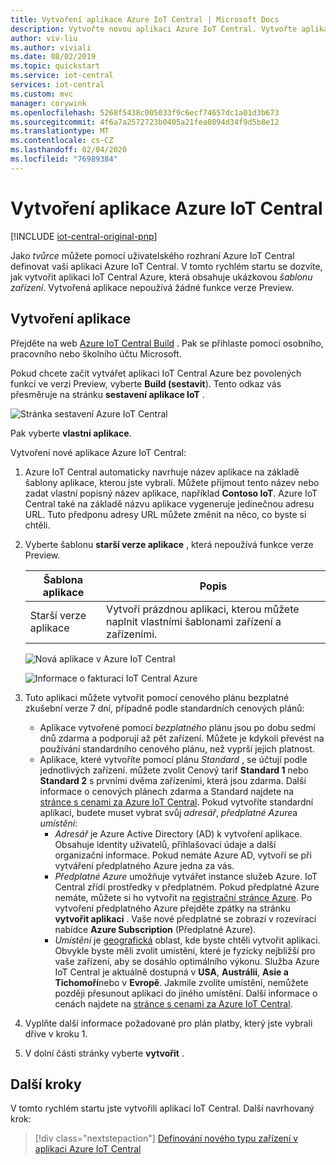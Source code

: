 ```yaml
---
title: Vytvoření aplikace Azure IoT Central | Microsoft Docs
description: Vytvořte novou aplikaci Azure IoT Central. Vytvořte aplikaci pomocí cenového plánu zdarma nebo některého ze standardních cenových plánů.
author: viv-liu
ms.author: viviali
ms.date: 08/02/2019
ms.topic: quickstart
ms.service: iot-central
services: iot-central
ms.custom: mvc
manager: corywink
ms.openlocfilehash: 5268f5438c005033f9c6ecf74657dc1a01d3b673
ms.sourcegitcommit: 4f6a7a2572723b0405a21fea0894d34f9d5b8e12
ms.translationtype: MT
ms.contentlocale: cs-CZ
ms.lasthandoff: 02/04/2020
ms.locfileid: "76989384"
---
```

# <a name="create-an-azure-iot-central-application"></a>Vytvoření aplikace Azure IoT Central

[!INCLUDE [iot-central-original-pnp](../../../includes/iot-central-original-pnp-note.md)]

Jako _tvůrce_ můžete pomocí uživatelského rozhraní Azure IoT Central definovat vaši aplikaci Azure IoT Central. V tomto rychlém startu se dozvíte, jak vytvořit aplikaci IoT Central Azure, která obsahuje ukázkovou _šablonu zařízení_. Vytvořená aplikace nepoužívá žádné funkce verze Preview.

## <a name="create-an-application"></a>Vytvoření aplikace

Přejděte na web [Azure IoT Central Build](https://aka.ms/iotcentral) . Pak se přihlaste pomocí osobního, pracovního nebo školního účtu Microsoft.

Pokud chcete začít vytvářet aplikaci IoT Central Azure bez povolených funkcí ve verzi Preview, vyberte **Build (sestavit**). Tento odkaz vás přesměruje na stránku **sestavení aplikace IoT** .

![Stránka sestavení Azure IoT Central](media/quick-deploy-iot-central/iotcentralcreate.png)

Pak vyberte **vlastní aplikace**.

Vytvoření nové aplikace Azure IoT Central:

1. Azure IoT Central automaticky navrhuje název aplikace na základě šablony aplikace, kterou jste vybrali. Můžete přijmout tento název nebo zadat vlastní popisný název aplikace, například **Contoso IoT**. Azure IoT Central také na základě názvu aplikace vygeneruje jedinečnou adresu URL. Tuto předponu adresy URL můžete změnit na něco, co byste si chtěli.

1. Vyberte šablonu **starší verze aplikace** , která nepoužívá funkce verze Preview.

    | Šablona aplikace | Popis |
    | -------------------- | ----------- |
    | Starší verze aplikace   | Vytvoří prázdnou aplikaci, kterou můžete naplnit vlastními šablonami zařízení a zařízeními. |

    ![Nová aplikace v Azure IoT Central](media/quick-deploy-iot-central/newapplication.png)

    ![Informace o fakturaci IoT Central Azure](media/quick-deploy-iot-central/billinginfo.png)

1. Tuto aplikaci můžete vytvořit pomocí cenového plánu bezplatné zkušební verze 7 dní, případně podle standardních cenových plánů:
   - Aplikace vytvořené pomocí *bezplatného* plánu jsou po dobu sedmi dnů zdarma a podporují až pět zařízení. Můžete je kdykoli převést na používání standardního cenového plánu, než vyprší jejich platnost.
   - Aplikace, které vytvoříte pomocí plánu *Standard* , se účtují podle jednotlivých zařízení. můžete zvolit Cenový tarif **Standard 1** nebo **Standard 2** s prvními dvěma zařízeními, která jsou zdarma. Další informace o cenových plánech zdarma a Standard najdete na [stránce s cenami za Azure IoT Central](https://azure.microsoft.com/pricing/details/iot-central/). Pokud vytvoříte standardní aplikaci, budete muset vybrat svůj *adresář*, *předplatné Azure*a *umístění*:
        - *Adresář* je Azure Active Directory (AD) k vytvoření aplikace. Obsahuje identity uživatelů, přihlašovací údaje a další organizační informace. Pokud nemáte Azure AD, vytvoří se při vytváření předplatného Azure jedna za vás.
        - *Předplatné Azure* umožňuje vytvářet instance služeb Azure. IoT Central zřídí prostředky v předplatném. Pokud předplatné Azure nemáte, můžete si ho vytvořit na [registrační stránce Azure](https://aka.ms/createazuresubscription). Po vytvoření předplatného Azure přejděte zpátky na stránku **vytvořit aplikaci** . Vaše nové předplatné se zobrazí v rozevírací nabídce **Azure Subscription** (Předplatné Azure).
        - *Umístění* je [geografická](https://azure.microsoft.com/global-infrastructure/geographies/) oblast, kde byste chtěli vytvořit aplikaci. Obvykle byste měli zvolit umístění, které je fyzicky nejbližší pro vaše zařízení, aby se dosáhlo optimálního výkonu. Služba Azure IoT Central je aktuálně dostupná v **USA**, **Austrálii**, **Asie a Tichomoří**nebo v **Evropě**.  Jakmile zvolíte umístění, nemůžete později přesunout aplikaci do jiného umístění.
        Další informace o cenách najdete na [stránce s cenami za Azure IoT Central](https://azure.microsoft.com/pricing/details/iot-central/).

1. Vyplňte další informace požadované pro plán platby, který jste vybrali dříve v kroku 1.

1. V dolní části stránky vyberte **vytvořit** .

## <a name="next-steps"></a>Další kroky

V tomto rychlém startu jste vytvořili aplikaci IoT Central. Další navrhovaný krok:

> [!div class="nextstepaction"]
> [Definování nového typu zařízení v aplikaci Azure IoT Central](./tutorial-define-device-type.md)
